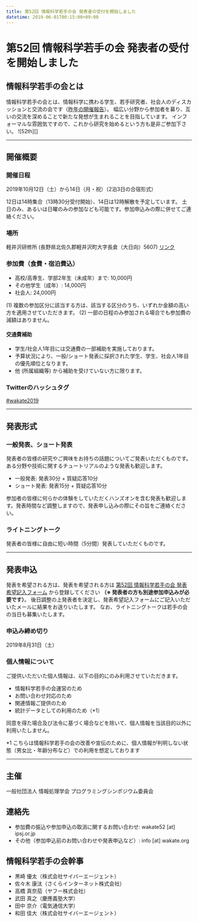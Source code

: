 ```yaml
---
title: 第52回 情報科学若手の会 発表者の受付を開始しました
datetime: 2019-06-01T00:15:00+09:00
---
```



# 第52回 情報科学若手の会 発表者の受付を開始しました

## 情報科学若手の会とは
情報科学若手の会とは、情報科学に携わる学生、若手研究者、社会人のディスカッションと交流の会です（[昨年の開催報告]( https://wakate.org/2018/11/13/51threport/ )）。
幅広い分野から参加者を募り、互いの交流を深めることで新たな発想が生まれることを目指しています。 インフォーマルな雰囲気ですので、これから研究を始めるという方も是非ご参加下さい。
![52th][]

---

## 開催概要

### 開催日程
2019年10月12日（土）から14日（月・祝）（2泊3日の合宿形式）

12日は14時集合（13時30分受付開始）、14日は12時解散を予定しています。
土日のみ、あるいは日曜のみの参加なども可能です。参加申込みの際に併せてご連絡ください。

### 場所
軽井沢研修所 (長野県北佐久郡軽井沢町大字長倉（大日向）5607) [リンク]( http://www.kato-karuizawa.jp/ )

### 参加費（食費・宿泊費込）
* 高校/高専生、学部2年生（未成年）まで: 10,000円
* その他学生（成年）: 14,000円
* 社会人: 24,000円

(1) 複数の参加区分に該当する方は、該当する区分のうち、いずれか金額の高い方を適用させていただきます。
(2) 一部の日程のみ参加される場合でも参加費の減額はありません。

#### 交通費補助
* 学生/社会人1年目には交通費の一部補助を実施しております。
* 予算状況により、一般/ショート発表に採択された学生、学生、社会人1年目の優先順位となります。
* 他 (所属組織等) から補助を受けていない方に限ります。

### Twitterのハッシュタグ
[\#wakate2019]( https://twitter.com/hashtag/wakate2019 )

---

## 発表形式

### 一般発表、ショート発表
発表者の皆様の研究やご興味をお持ちの話題についてご発表いただくものです。ある分野や技術に関するチュートリアルのような発表も歓迎します。

* 一般発表: 発表30分 \+ 質疑応答10分
* ショート発表: 発表15分 \+ 質疑応答10分

参加者の皆様に何らかの体験をしていただくハンズオンを含む発表も歓迎します。発表時間など調整しますので、発表申し込みの際にその旨をご連絡ください。

### ライトニングトーク
発表者の皆様に自由に短い時間（5分間）発表していただくものです。

---

## 発表申込

発表を希望される方は、発表を希望される方は [第52回 情報科学若手の会 発表希望記入フォーム]( https://forms.gle/YxBHoT1wQJYnTgZC8 ) から登録してください **（※ 発表者の方も別途参加申込みが必要です）**。
後日調整の上発表者を決定し、発表希望記入フォームにご記入いただいたメールに結果をお送りいたします。
なお、ライトニングトークは若手の会の当日も募集いたします。

### 申込み締め切り
2019年8月31日（土）

### 個人情報について
ご提供いただいた個人情報は、以下の目的にのみ利用させていただきます。

* 情報科学若手の会運営のため
* お問い合わせ対応のため
* 関連情報ご提供のため
* 統計データとしての利用のため（\*1）

同意を得た場合及び法令に基づく場合などを除いて、個人情報を当該目的以外に利用いたしません。

\*1 こちらは情報科学若手の会の改善や宣伝のために、個人情報が判明しない状態（男女比・年齢分布など）での利用を想定しております

---

## 主催
一般社団法人 情報処理学会 プログラミングシンポジウム委員会

## 連絡先
- 参加費の振込や参加申込の取消に関するお問い合わせ: wakate52 [at] ipsj.or.jp
- その他（参加申込前のお問い合わせや発表申込など）: info [at] wakate.org



## 情報科学若手の会幹事

* 黒崎 優太（株式会社サイバーエージェント）
* 佐々木 康汰（さくらインターネット株式会社）
* 高橋 真奈茄（ヤフー株式会社）
* 武田 真之（慶應義塾大学）
* 田中 京介（電気通信大学）
* 和田 佳大（株式会社サイバーエージェント）
